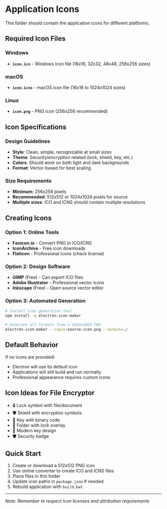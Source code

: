 # Application Icons

This folder should contain the application icons for different platforms.

## Required Icon Files

### Windows
- **`icon.ico`** - Windows icon file (16x16, 32x32, 48x48, 256x256 sizes)

### macOS  
- **`icon.icns`** - macOS icon file (16x16 to 1024x1024 sizes)

### Linux
- **`icon.png`** - PNG icon (256x256 recommended)

## Icon Specifications

### Design Guidelines
- **Style**: Clean, simple, recognizable at small sizes
- **Theme**: Security/encryption related (lock, shield, key, etc.)
- **Colors**: Should work on both light and dark backgrounds
- **Format**: Vector-based for best scaling

### Size Requirements
- **Minimum**: 256x256 pixels
- **Recommended**: 512x512 or 1024x1024 pixels for source
- **Multiple sizes**: ICO and ICNS should contain multiple resolutions

## Creating Icons

### Option 1: Online Tools
- **Favicon.io** - Convert PNG to ICO/ICNS
- **IconArchive** - Free icon downloads
- **Flaticon** - Professional icons (check license)

### Option 2: Design Software
- **GIMP** (Free) - Can export ICO files
- **Adobe Illustrator** - Professional vector icons
- **Inkscape** (Free) - Open source vector editor

### Option 3: Automated Generation
```bash
# Install icon generation tool
npm install -g electron-icon-maker

# Generate all formats from a 1024x1024 PNG
electron-icon-maker --input=source-icon.png --output=./
```

## Default Behavior

If no icons are provided:
- Electron will use its default icon
- Applications will still build and run normally
- Professional appearance requires custom icons

## Icon Ideas for File Encryptor

- 🔒 Lock symbol with file/document
- 🛡️ Shield with encryption symbols
- 🔐 Key with binary code
- 📁 Folder with lock overlay
- 🔑 Modern key design
- 🛡️ Security badge

## Quick Start

1. Create or download a 512x512 PNG icon
2. Use online converter to create ICO and ICNS files
3. Place files in this folder
4. Update icon paths in `package.json` if needed
5. Rebuild application with `build.bat`

---

*Note: Remember to respect icon licenses and attribution requirements* 